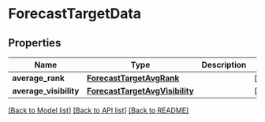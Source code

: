 # ForecastTargetData

## Properties
Name | Type | Description | Notes
------------ | ------------- | ------------- | -------------
**average_rank** | [**ForecastTargetAvgRank**](ForecastTargetAvgRank.md) |  | [optional] 
**average_visibility** | [**ForecastTargetAvgVisibility**](ForecastTargetAvgVisibility.md) |  | [optional] 

[[Back to Model list]](../README.md#documentation-for-models) [[Back to API list]](../README.md#documentation-for-api-endpoints) [[Back to README]](../README.md)

